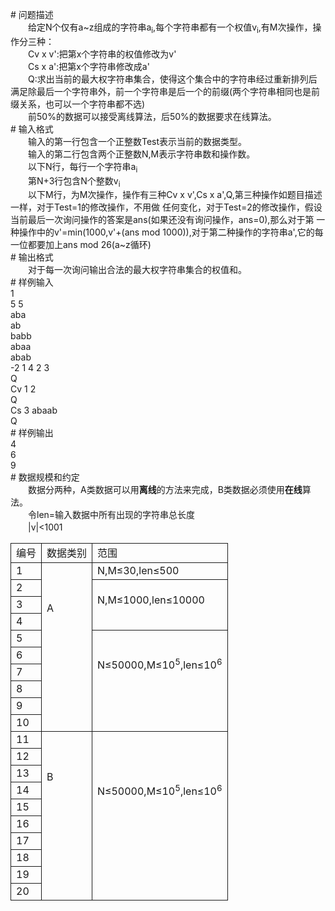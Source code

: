 <div id="pcont1" style="margin-top:20px; display:block;">
<div class="pdcont"><b><br/>
</b><br/>
<b> </b></div>
# 问题描述

<div class="pdcont">　　给定N个仅有a~z组成的字符串a<sub>i</sub>,每个字符串都有一个权值v<sub>i</sub>,有M次操作，操作分三种：<br/>
　　Cv x v&#39;:把第x个字符串的权值修改为v&#39;<br/>
　　Cs x a&#39;:把第x个字符串修改成a&#39;<br/>
　　Q:求出当前的最大权字符串集合，使得这个集合中的字符串经过重新排列后满足除最后一个字符串外，前一个字符串是后一个的前缀(两个字符串相同也是前缀关系，也可以一个字符串都不选)<br/>
　　前50%的数据可以接受离线算法，后50%的数据要求在线算法。</div>
# 输入格式

<div class="pdcont">　　输入的第一行包含一个正整数Test表示当前的数据类型。<br/>
　　输入的第二行包含两个正整数N,M表示字符串数和操作数。<br/>
　　以下N行，每行一个字符串a<sub>i</sub><br/>
　　第N+3行包含N个整数v<sub>i</sub><br/>
　　以下M行，为M次操作，操作有三种Cv x v&#39;,Cs x a&#39;,Q,第三种操作如题目描述一样，对于Test=1的修改操作，不用做   任何变化，对于Test=2的修改操作，假设当前最后一次询问操作的答案是ans(如果还没有询问操作，ans=0),那么对于第   一种操作中的v&#39;=min(1000,v&#39;+(ans mod 1000)),对于第二种操作的字符串a&#39;,它的每一位都要加上ans  mod 26(a~z循环)</div>
# 输出格式

<div class="pdcont">　　对于每一次询问输出合法的最大权字符串集合的权值和。</div>
# 样例输入

<div class="pddata">1<br/>
5 5<br/>
aba<br/>
ab<br/>
babb<br/>
abaa<br/>
abab<br/>
-2 1 4 2 3<br/>
Q<br/>
Cv 1 2<br/>
Q<br/>
Cs 3 abaab<br/>
Q</div>
# 样例输出

<div class="pddata">4<br/>
6<br/>
9</div>
# 数据规模和约定

<div class="pdcont">　　数据分两种，A类数据可以用<b>离线</b>的方法来完成，B类数据必须使用<b>在线</b>算法。<br/>
　　令len=输入数据中所有出现的字符串总长度<br/>
　　|v|&lt;1001<br/>
<table cellspacing="0" cellpadding="2px" style="border-collapse:collapse;" class="table table-striped table-horver"><tbody><tr style="border:solid 1.0pt"><td valign="top" style="border:solid 1.0pt">编号<br/>
</td><td valign="top" style="border:solid 1.0pt">数据类别<br/>
</td><td valign="top" style="border:solid 1.0pt">范围<br/>
</td></tr><tr style="border:solid 1.0pt"><td valign="top" style="border:solid 1.0pt">1<br/>
</td><td rowspan="10" valign="top" style="border:solid 1.0pt"><br/>
<br/>
<br/>
A<br/>
</td><td valign="top" style="border:solid 1.0pt">N,M≤30,len≤500<br/>
</td></tr><tr style="border:solid 1.0pt"><td valign="top" style="border:solid 1.0pt">2<br/>
</td><td rowspan="3" valign="top" style="border:solid 1.0pt"><br/>
N,M≤1000,len≤10000<br/>
</td></tr><tr style="border:solid 1.0pt"><td valign="top" style="border:solid 1.0pt">3<br/>
</td></tr><tr style="border:solid 1.0pt"><td valign="top" style="border:solid 1.0pt">4<br/>
</td></tr><tr style="border:solid 1.0pt"><td valign="top" style="border:solid 1.0pt">5<br/>
</td><td rowspan="6" valign="top" style="border:solid 1.0pt"><br/>
<br/>
N≤50000,M≤10<sup>5</sup>,len≤10<sup>6</sup><br/>
</td></tr><tr style="border:solid 1.0pt"><td valign="top" style="border:solid 1.0pt">6<br/>
</td></tr><tr style="border:solid 1.0pt"><td valign="top" style="border:solid 1.0pt">7<br/>
</td></tr><tr style="border:solid 1.0pt"><td valign="top" style="border:solid 1.0pt">8<br/>
</td></tr><tr style="border:solid 1.0pt"><td valign="top" style="border:solid 1.0pt">9<br/>
</td></tr><tr style="border:solid 1.0pt"><td valign="top" style="border:solid 1.0pt">10<br/>
</td></tr><tr style="border:solid 1.0pt"><td valign="top" style="border:solid 1.0pt">11<br/>
</td><td rowspan="10" valign="top" style="border:solid 1.0pt"><br/>
<br/>
<br/>
B<br/>
</td><td rowspan="10" valign="top" style="border:solid 1.0pt"><br/>
<br/>
<br/>
<br/>
N≤50000,M≤10<sup>5</sup>,len≤10<sup>6</sup><br/>
</td></tr><tr style="border:solid 1.0pt"><td valign="top" style="border:solid 1.0pt">12<br/>
</td></tr><tr style="border:solid 1.0pt"><td valign="top" style="border:solid 1.0pt">13<br/>
</td></tr><tr style="border:solid 1.0pt"><td valign="top" style="border:solid 1.0pt">14<br/>
</td></tr><tr style="border:solid 1.0pt"><td valign="top" style="border:solid 1.0pt">15<br/>
</td></tr><tr style="border:solid 1.0pt"><td valign="top" style="border:solid 1.0pt">16<br/>
</td></tr><tr style="border:solid 1.0pt"><td valign="top" style="border:solid 1.0pt">17<br/>
</td></tr><tr style="border:solid 1.0pt"><td valign="top" style="border:solid 1.0pt">18<br/>
</td></tr><tr style="border:solid 1.0pt"><td valign="top" style="border:solid 1.0pt">19<br/>
</td></tr><tr style="border:solid 1.0pt"><td valign="top" style="border:solid 1.0pt">20<br/>
</td></tr></tbody></table></div>

</div>